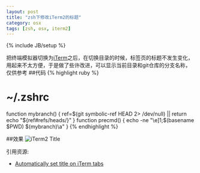 ```yaml
---
layout: post
title: "zsh下修改iTerm2的标题"
category: osx
tags: [zsh, osx, iterm2]
---
```

{% include JB/setup %}

把终端模拟器切换为[iTerm](http://www.iterm2.com/)之后，在切换目录的时候，标签页的标题不发生变化，用起来不太方便，于是做了些许改进，可以显示当前目录和git仓库的分支名称，仅供参考
##代码
{% highlight ruby %}
# ~/.zshrc
function mybranch() {
  ref=$(git symbolic-ref HEAD 2> /dev/null)  || return
  echo "${ref#refs/heads/}"
}
function precmd() {
  echo -ne "\e]1;$(basename $PWD) $(mybranch)\a"
}
{% endhighlight %}

##效果
![iTerm2 Title](http://i.imgur.com/Mh0tV.jpg)

引用资源:

* [Automatically set title on iTerm tabs](http://charles.lescampeurs.org/2008/05/07/automatically-set-title-on-iterm-tabs)
